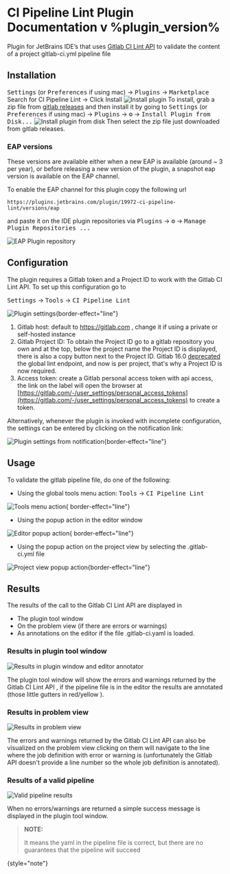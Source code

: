# CI Pipeline Lint Plugin Documentation v %plugin_version%

Plugin for JetBrains IDE’s that uses [Gitlab CI Lint API](https://docs.gitlab.com/ee/api/lint.html) to validate the content of a project gitlab-ci.yml pipeline file

## Installation
<tabs>
    <tab title="From Jetbrains Plugin Marketplace">
    <kbd>Settings</kbd> (or <kbd>Preferences</kbd> if using mac) -> <kbd>Plugins</kbd> -> <kbd>Marketplace</kbd> Search for CI Pipeline Lint -> Click <control>Install</control>
    <img src="install_plugin.png" border-effect="line" alt="Install plugin" /> 
</tab>
    <tab title="From Gitlab Releases">
To install, grab a zip file from 
<a href="https://gitlab.com/pablomxnl/gitlab-yaml-pipeline-lint/-/releases">gitlab releases</a> and then install it by going to
<kbd>Settings</kbd> (or <kbd>Preferences</kbd> if using mac) -> <kbd>Plugins</kbd> -> <kbd>⚙</kbd> -> <kbd>Install Plugin from Disk...</kbd>
<img src="install_plugin_from_disk.png" border-effect="line" alt="Install plugin from disk" /> 
Then select the zip file just downloaded from gitlab releases.
    </tab>
</tabs>

### EAP versions

These versions are available either when a new EAP is available (around ~ 3 per year),
or before releasing a new version of the plugin, a snapshot eap version is available on the EAP channel.

To enable the EAP channel for this plugin copy the following url 
```
https://plugins.jetbrains.com/plugin/19972-ci-pipeline-lint/versions/eap
```
and paste it on the IDE plugin repositories via <kbd>Plugins</kbd> -> <kbd>⚙</kbd> -> <kbd>Manage Plugin Repositories ...</kbd>

<img src="eap-ci-pipeline-lint.png" alt="EAP Plugin repository" border-effect="line" />


## Configuration

The plugin requires a Gitlab token and a Project ID to work with the Gitlab CI Lint API.
To set up this configuration go to 

<kbd>Settings</kbd> -> <kbd>Tools</kbd> -> <kbd>CI Pipeline Lint</kbd> 

![Plugin settings](plugin_settings.png){border-effect="line"}

1. Gitlab host: default to https://gitlab.com , change it if using a private or self-hosted instance
2. Gitlab Project ID: To obtain the Project ID go to a gitlab repository you own and at the top, below the project name the Project ID is displayed, there is also a copy button next to the Project ID. Gitlab 16.0 [deprecated](https://docs.gitlab.com/ee/api/lint.html#validate-the-ci-yaml-configuration-deprecated) the global lint endpoint, and now is per project, that's why a Project ID is now required.
3. Access token: create a Gitlab personal access token with api access, the link on the label will open the browser at [https://gitlab.com/-/user_settings/personal_access_tokens](https://gitlab.com/-/user_settings/personal_access_tokens) to create a token. 

Alternatively, whenever the plugin is invoked with incomplete configuration, the settings can be entered by clicking on the notification link:

![Plugin settings from notification](plugin_settings_when_not_configured.png){border-effect="line"}


## Usage

To validate the gitlab pipeline file, do one of the following:

* Using the global tools menu action: <kbd>Tools</kbd> -> <kbd>CI Pipeline Lint</kbd>

![Tools menu action](usage_tools_menu.png){ border-effect="line"}

* Using the popup action in the editor window
 
![Editor popup action](usage_editor_context_menu.png){ border-effect="line"}

* Using the popup action on the project view by selecting the <path>.gitlab-ci.yml</path> file

![Project view popup action](usage_project_context_menu.png){border-effect="line"}
 

## Results

The results of the call to the Gitlab CI Lint API are displayed in 

* The plugin tool window
* On the problem view (if there are errors or warnings)
* As annotations on the editor if the file <path>.gitlab-ci.yaml</path> is loaded.

### Results in plugin tool window

<img src="results_toolwindow_annotator.png" alt="Results in plugin window and editor annotator" border-effect="line" />

The plugin tool window will show the errors and warnings returned by the Gitlab CI Lint API , if the pipeline file is in the editor the results
are annotated (those little gutters in red/yellow ).

### Results in problem view

<img src="results_problemview_annotator.png" alt="Results in problem view" border-effect="line" />

The errors and warnings returned by the Gitlab CI Lint API can also be visualized on the problem view clicking on them will navigate to the line 
where the job definition with error or warning is (unfortunately the Gitlab API doesn't provide a line number so the whole job definition is annotated).

### Results of a valid pipeline

<img src="results_toolwindow_no_errors_or_warnings.png" alt="Valid pipeline results" border-effect="line"/>

When no errors/warnings are returned a simple success message is displayed in the plugin tool window.

> **NOTE:**
>
> It means the yaml in the pipeline file is correct, but there are no guarantees that the pipeline will succeed
>
{style="note"}
